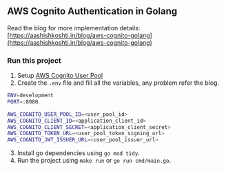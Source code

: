 ## AWS Cognito Authentication in Golang

Read the blog for more implementation details: [https://aashishkoshti.in/blog/aws-cognito-golang](https://aashishkoshti.in/blog/aws-cognito-golang)

### Run this project

1. Setup [AWS Cognito User Pool](https://aashishkoshti.in/blog/aws-cognito-golang#aws-cognito-user-pool-setup)
2. Create the `.env` file and fill all the variables, any problem refer the blog.

```sh
ENV=development
PORT=:8080

AWS_COGNITO_USER_POOL_ID=<user_pool_id>
AWS_COGNITO_CLIENT_ID=<application_client_id>
AWS_COGNITO_CLIENT_SECRET=<application_client_secret>
AWS_COGNITO_TOKEN_URL=<user_pool_token_signing_url>
AWS_COGNITO_JWT_ISSUER_URL=<user_pool_issuer_url>
```

3. Install go dependencies using `go mod tidy`.
4. Run the project using `make run` or `go run cmd/main.go`.
